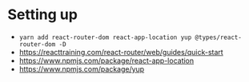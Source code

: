 # Setting up

- `yarn add react-router-dom react-app-location yup @types/react-router-dom -D`
- https://reacttraining.com/react-router/web/guides/quick-start
- https://www.npmjs.com/package/react-app-location
- https://www.npmjs.com/package/yup
